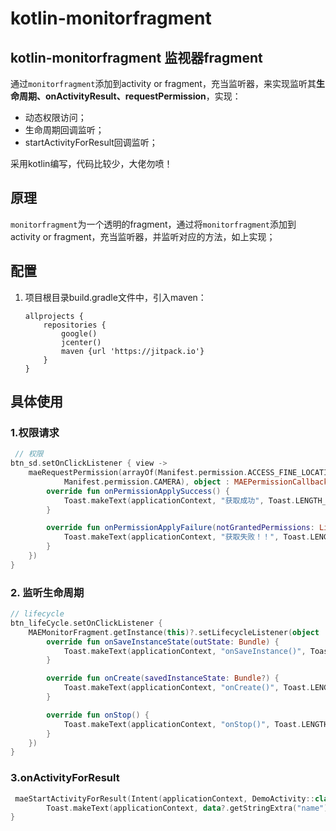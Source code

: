 # kotlin-monitorfragment
## kotlin-monitorfragment 监视器fragment

通过`monitorfragment`添加到activity or fragment，充当监听器，来实现监听其**生命周期、onActivityResult、requestPermission**，实现：
    
* 动态权限访问；
* 生命周期回调监听；
* startActivityForResult回调监听；


采用kotlin编写，代码比较少，大佬勿喷！

## 原理 
`monitorfragment`为一个透明的fragment，通过将`monitorfragment`添加到activity or fragment，充当监听器，并监听对应的方法，如上实现；

## 配置

1. 项目根目录build.gradle文件中，引入maven：

	```
	allprojects {
	    repositories {
	        google()
	        jcenter()
	        maven {url 'https://jitpack.io'}
	    }
	}
	```

## 具体使用

### 1.权限请求

```kotlin
 // 权限
btn_sd.setOnClickListener { view ->
    maeRequestPermission(arrayOf(Manifest.permission.ACCESS_FINE_LOCATION,
            Manifest.permission.CAMERA), object : MAEPermissionCallback {
        override fun onPermissionApplySuccess() {
            Toast.makeText(applicationContext, "获取成功", Toast.LENGTH_SHORT).show()
        }

        override fun onPermissionApplyFailure(notGrantedPermissions: List<String>, shouldShowRequestPermissions: List<Boolean>) {
            Toast.makeText(applicationContext, "获取失败！！", Toast.LENGTH_SHORT).show()
        }
    })
}
```

### 2. 监听生命周期

```kotlin
// lifecycle
btn_lifeCycle.setOnClickListener {
    MAEMonitorFragment.getInstance(this)?.setLifecycleListener(object : MAELifecycleListener {
        override fun onSaveInstanceState(outState: Bundle) {
            Toast.makeText(applicationContext, "onSaveInstance()", Toast.LENGTH_SHORT).show()
        }

        override fun onCreate(savedInstanceState: Bundle?) {
            Toast.makeText(applicationContext, "onCreate()", Toast.LENGTH_SHORT).show()
        }

        override fun onStop() {
            Toast.makeText(applicationContext, "onStop()", Toast.LENGTH_SHORT).show()
        }
    })
}
```

### 3.onActivityForResult

```kotlin
 maeStartActivityForResult(Intent(applicationContext, DemoActivity::class.java), 20) { _, _, data ->
        Toast.makeText(applicationContext, data?.getStringExtra("name"), Toast.LENGTH_SHORT).show()
}
```
